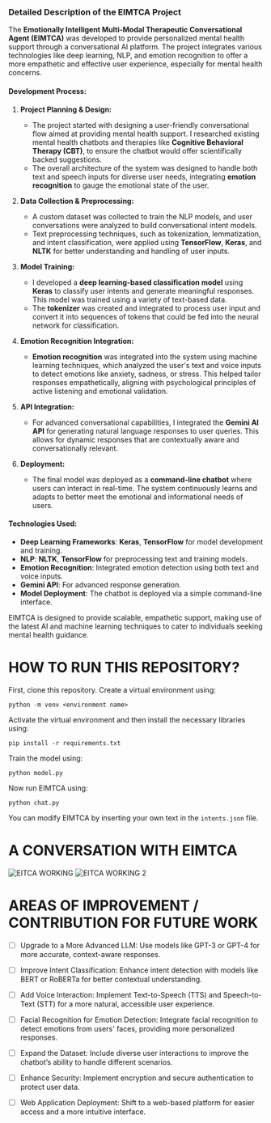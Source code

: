 ### Detailed Description of the EIMTCA Project

The **Emotionally Intelligent Multi-Modal Therapeutic Conversational Agent (EIMTCA)** was developed to provide personalized mental health support through a conversational AI platform. The project integrates various technologies like deep learning, NLP, and emotion recognition to offer a more empathetic and effective user experience, especially for mental health concerns.

#### Development Process:
1. **Project Planning & Design:**
   - The project started with designing a user-friendly conversational flow aimed at providing mental health support. I researched existing mental health chatbots and therapies like **Cognitive Behavioral Therapy (CBT)**, to ensure the chatbot would offer scientifically backed suggestions.
   - The overall architecture of the system was designed to handle both text and speech inputs for diverse user needs, integrating **emotion recognition** to gauge the emotional state of the user.

2. **Data Collection & Preprocessing:**
   - A custom dataset was collected to train the NLP models, and user conversations were analyzed to build conversational intent models.
   - Text preprocessing techniques, such as tokenization, lemmatization, and intent classification, were applied using **TensorFlow**, **Keras**, and **NLTK** for better understanding and handling of user inputs.

3. **Model Training:**
   - I developed a **deep learning-based classification model** using **Keras** to classify user intents and generate meaningful responses. This model was trained using a variety of text-based data.
   - The **tokenizer** was created and integrated to process user input and convert it into sequences of tokens that could be fed into the neural network for classification.

4. **Emotion Recognition Integration:**
   - **Emotion recognition** was integrated into the system using machine learning techniques, which analyzed the user's text and voice inputs to detect emotions like anxiety, sadness, or stress. This helped tailor responses empathetically, aligning with psychological principles of active listening and emotional validation.

5. **API Integration:**
   - For advanced conversational capabilities, I integrated the **Gemini AI API** for generating natural language responses to user queries. This allows for dynamic responses that are contextually aware and conversationally relevant.

6. **Deployment:**
   - The final model was deployed as a **command-line chatbot** where users can interact in real-time. The system continuously learns and adapts to better meet the emotional and informational needs of users.

#### Technologies Used:
- **Deep Learning Frameworks**: **Keras**, **TensorFlow** for model development and training.
- **NLP**: **NLTK**, **TensorFlow** for preprocessing text and training models.
- **Emotion Recognition**: Integrated emotion detection using both text and voice inputs.
- **Gemini API**: For advanced response generation.
- **Model Deployment**: The chatbot is deployed via a simple command-line interface.

EIMTCA is designed to provide scalable, empathetic support, making use of the latest AI and machine learning techniques to cater to individuals seeking mental health guidance.

# HOW TO RUN THIS REPOSITORY?
First, clone this repository. 
Create a virtual environment using:
```
python -m venv <environment name>
```
Activate the virtual environment and then install the necessary libraries using:
```
pip install -r requirements.txt
```
Train the model using:
```
python model.py
```
Now run EIMTCA using:
```
python chat.py
```

You can modify EIMTCA by inserting your own text in the `intents.json` file.

# A CONVERSATION WITH EIMTCA
![EITCA WORKING](https://github.com/user-attachments/assets/378743fc-65e6-4fd5-8de7-ba2122c4b0fd)
![EITCA WORKING 2](https://github.com/user-attachments/assets/f534b2ef-ed51-444c-adee-765611f98d8f)





# AREAS OF IMPROVEMENT / CONTRIBUTION FOR FUTURE WORK
- [ ] Upgrade to a More Advanced LLM: Use models like GPT-3 or GPT-4 for more accurate, context-aware responses.
- [ ] Improve Intent Classification: Enhance intent detection with models like BERT or RoBERTa for better contextual understanding.
- [ ] Add Voice Interaction: Implement Text-to-Speech (TTS) and Speech-to-Text (STT) for a more natural, accessible user experience.
- [ ] Facial Recognition for Emotion Detection: Integrate facial recognition to detect emotions from users' faces, providing more personalized responses.
- [ ] Expand the Dataset: Include diverse user interactions to improve the chatbot’s ability to handle different scenarios.
- [ ] Enhance Security: Implement encryption and secure authentication to protect user data.
- [ ] Web Application Deployment: Shift to a web-based platform for easier access and a more intuitive interface.






 


